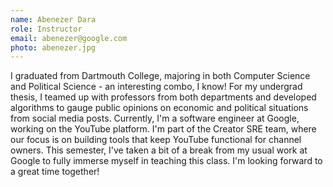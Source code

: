 ```yaml
---
name: Abenezer Dara
role: Instructor
email: abenezer@google.com
photo: abenezer.jpg
---
```


I graduated from Dartmouth College, majoring in both Computer Science and Political Science - an interesting combo, I know! For my undergrad thesis, I teamed up with professors from both departments and developed algorithms to gauge public opinions on economic and political situations from social media posts. Currently, I'm a software engineer at Google, working on the YouTube platform. I'm part of the Creator SRE team, where our focus is on building tools that keep YouTube functional for channel owners. This semester, I've taken a bit of a break from my usual work at Google to fully immerse myself in teaching this class. I'm looking forward to a great time together!